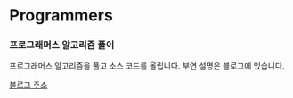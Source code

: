 # Programmers
### 프로그래머스 알고리즘 풀이

프로그래머스 알고리즘을 풀고 소스 코드를 올립니다.
부연 설명은 블로그에 있습니다.

[블로그 주소](blog.naver.com/tjdyyy)
